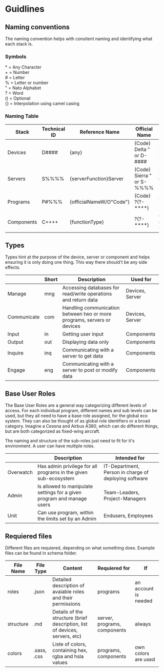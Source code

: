 # Guidlines

## Naming conventions

The naming convention helps with consitent naming and identifying what each stack is.

### Symbols

\* = Any Character  
\+ = Number  
\# = Letter  
% = Letter or number  
" = Nato Alphabet  
? = Word  
() = Optional  
{} = Interpolation using camel casing

### Naming Table

| Stack      | Technical ID | Reference Name          | Official Name                | Example 1                               | Example 2                           |
| ---------- | ------------ | ----------------------- | ---------------------------- | --------------------------------------- | ----------------------------------- |
| Devices    | D\#\#\#\#    | {any}                   | (Code) Delta " or D-\#\#\#\# | DZTDI - raspi - Delta Omega             | DHOLW - homeComputer - D-HOLW       |
| Servers    | S%%%%        | {serverFunction}Server  | (Code) Sierra " or S-%%%%    | S1452 - mngCaseiumServer - Sierra Alpha | S1352 - comSideToMain - Code S-135  |
| Programs   | P\#%%%       | {officialNameW/O"Code"} | (Code) ?(?-\*\*\*\*)         | PC133 - caesium - Code Caesium          | PRT02 - roamingTool - Roaming-Tool  |
| Components | C\+\+\+\+    | {functionType}          | ?(?-\*\*\*\*)                | C1508 - mainMenuIn - Main Menu          | C4587 - alertModalOut - Alert-Modal |

## Types

Types hint at the purpose of the device, server or component and helps ensuring it is only doing one thing. This way there should't be any side effects.

|             | Short | Description                                                             | Used for        |
| ----------- | ----- | ----------------------------------------------------------------------- | --------------- |
| Manage      | mng   | Accessing databases for read/write operations and return data           | Devices, Server |
| Communicate | com   | Handling communication between two or more programs, servers or devices | Devices, Server |
| Input       | in    | Getting user input                                                      | Components      |
| Output      | out   | Displaying data only                                                    | Components      |
| Inquire     | inq   | Communicating with a server to get data                                 | Components      |
| Engage      | eng   | Communicating with a server to post or modify data                      | Components      |

## Base User Roles

The Base User Roles are a general way categorizing different levels of access. For each individual program, different names and sub levels can be used, but they all need to have a base role assigned, for the global eco system. They can also be thought of as global role identifiers or a broad category. Imagine a Cessna and Airbus A380, which can do different things, but are both categorized as fixed-wing aircraft.

The naming and structure of the sub-roles just need to fit for it's environment. A user can have multiple roles.

|           | Description                                                            | Intended for                                          |
| --------- | ---------------------------------------------------------------------- | ----------------------------------------------------- |
| Overwatch | Has admin privilege for all programs in the given sub-ecosystem        | IT-Department, Person in charge of deploying software |
| Admin     | Is allowed to manipulate settings for a given program and manage users | Team-Leaders, Project-Managers                        |
| Unit      | Can use program, within the limits set by an Admin                     | Endusers, Employees                                   |

## Requiered files

Different files are requiered, depending on what something does. Example files can be found in schema folder.

| File Name | File Type   | Content                                                                     | Requiered for                | If                   |
| --------- | ----------- | --------------------------------------------------------------------------- | ---------------------------- | -------------------- |
| roles     | .json       | Detailed description of avaiable roles and their permissions                | programs                     | an account is needed |
| structure | .md         | Details of the structure (brief description, list of devices, servers, etc) | server, programs, components | always               |
| colors    | .sass, .css | Liste of colors, containing hex, rgba and hsla values                       | programs, components         | own colors are used  |
